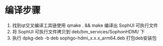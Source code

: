 # 编译步骤

1. 找到qt交叉编译工具链使用 qmake . && make 编译出 SophUI 可执行文件
2. 将 SophUI 可执行文件拷贝到 deb/bm_services/SophonHDMI/ 下
3. 执行 dpkg-deb -b deb sophgo-hdmi_x.x.x_arm64.deb 打包deb安装包
